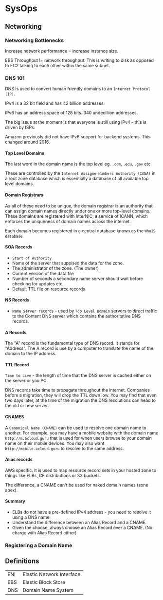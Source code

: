 # SysOps

## Networking

### Networking Bottlenecks

Increase network performance = increase instance size.

EBS Throughput != network throughput. This is writing to disk as opposed to EC2 talking to each other within the same subnet.

### DNS 101

DNS is used to convert human friendly domains to an `Internet Protocol (IP)`.

IPv4 is a 32 bit field and has 42 billion addresses.

IPv6 has an address space of 128 bits. 340 undecillion addresses.

The big issue at the moment is that everyone is still using IPv4 - this is driven by ISPs.

Amazon previously did not have IPv6 support for backend systems. This changed around 2016.

#### Top Level Domains

The last word in the domain name is the top level eg. `.com`, `.edu`, `.gov` etc.

These are controlled by the `Internet Assigne Numbers Authority (IANA)` in a root zone database which is essentially a database of all available top level domains.

#### Domain Registrars

As all of these need to be unique, the domain registrar is an authority that can assign domain names directly under one or more top-level domains. These domains are registered with InterNIC, a service of ICANN, which enforces the uniqueness of domain names across the internet.

Each domain becomes registered in a central database known as the `WhoIS database`.

#### SOA Records

- `Start of Authority`
- Name of the server that suppised the data for the zone.
- The administrator of the zone. (The owner)
- Current version of the data file
- Number of seconds a secondary name server should wait before checking for updates etc.
- Default TTL file on resource records

#### NS Records

- `Name Server records` - used by `Top Level Domain` servers to direct traffic to the Content DNS server which contains the authoritative DNS records.

#### A Records

The "A" record is the fundamental type of DNS record. It stands for "Address". The A record is use by a computer to translate the name of the domain to the IP address.

#### TTL Record

`Time to Live` - the length of time that the DNS server is cached either on the server or you PC.

DNS records take time to propagate throughout the internet. Companies before a migration, they will drop the TTL down low. You may find that even two days later, at the time of the migration the DNS resolutions can head to the old or new server.

#### CNAMES

A `Canonical Name (CNAME)` can be used to resolve one domain name to another. For example, you may have a mobile website with the domain name `http://m.acloud.guru` that is used for when users browse to your domain name on their mobile devices. You may also want `http://mobile.acloud.guru` to resolve to the same address.

#### Alias records

AWS specific. It is used to map resource record sets in your hosted zone to things like ELBs, CF distributions or S3 buckets.

The difference, a CNAME can't be used for naked domain names (zone apex).

#### Summary

- ELBs do not have a pre-defined IPv4 address - you need to resolve it using a DNS name.
- Understand the difference between an Alias Record and a CNAME.
- Given the choose, always choose an Alias Record over a CNAME. (No charge with Alias Record either)

### Registering a Domain Name

## Definitions

|			|									|
|		---	|								---	|
| ENI		| Elastic Network Interface			|
| EBS	 	| Elastic Block Store				|
| DNS		| Domain Name System				|

